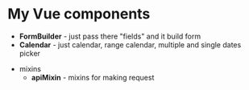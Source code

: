 # My Vue components
+ **FormBuilder** - just pass there "fields" and it build form 
+ **Calendar** - just calendar, range calendar, multiple and single dates picker

* mixins
  + **apiMixin** - mixins for making request
